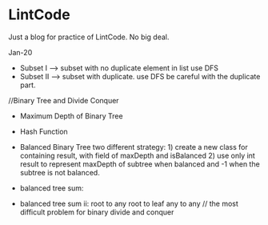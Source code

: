# LintCode

Just a blog for practice of LintCode. No big deal.

Jan-20

* Subset I —> subset with no duplicate element in list
            use DFS
*  Subset II  —>  subset with duplicate.
            use DFS
            be careful with the duplicate part.

  //Binary Tree and Divide Conquer
* Maximum Depth of Binary Tree

* Hash Function
* Balanced Binary Tree
            two different strategy: 1) create a new class for containing result, with field of maxDepth and isBalanced
                                                2) use only int result to represent maxDepth of subtree when balanced and -1 when the                 
                                                        subtree is not balanced.

* balanced tree sum: 
* balanced tree sum ii: 
            root to any
            root to leaf
            any to any // the most difficult problem for binary divide and conquer
            
    


